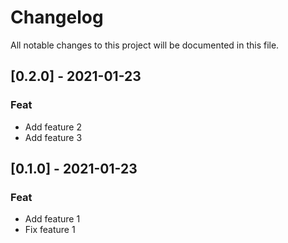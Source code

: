 # Changelog

All notable changes to this project will be documented in this file.

## [0.2.0] - 2021-01-23

### Feat

- Add feature 2
- Add feature 3

## [0.1.0] - 2021-01-23

### Feat

- Add feature 1
- Fix feature 1

<!-- generated by git-cliff -->
